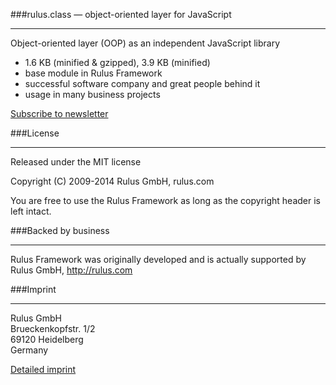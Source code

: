 ###rulus.class — object-oriented layer for JavaScript
***

Object-oriented layer (OOP) as an independent JavaScript library

- 1.6 KB (minified & gzipped), 3.9 KB (minified)
- base module in Rulus Framework
- successful software company and great people behind it
- usage in many business projects

[Subscribe to newsletter](http://rulus.com/#!/newsletter)


###License
***

Released under the MIT license

Copyright (C) 2009-2014 Rulus GmbH, rulus.com

You are free to use the Rulus Framework as long as the copyright header is left intact.

###Backed by business
***

Rulus Framework was originally developed and is actually supported by Rulus GmbH, http://rulus.com

###Imprint
***

Rulus GmbH  
Brueckenkopfstr. 1/2  
69120 Heidelberg  
Germany

[Detailed imprint](http://rulus.com/#!/impressum)
